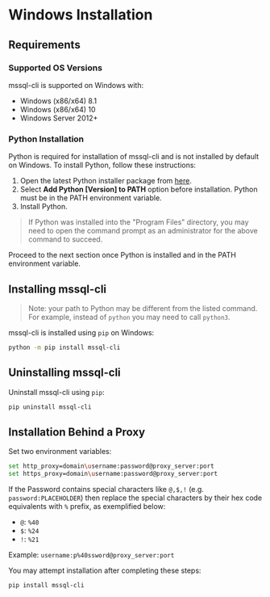 # Windows Installation

## Requirements

### Supported OS Versions
mssql-cli is supported on Windows with:
* Windows (x86/x64) 8.1 
* Windows (x86/x64) 10 
* Windows Server 2012+

### Python Installation

Python is required for installation of mssql-cli and is not installed by default on Windows. To install Python, follow these instructions:
1. Open the latest Python installer package from [here](https://www.python.org/downloads/).
2. Select **Add Python [Version] to PATH** option before installation. Python must be in the PATH environment variable.
3. Install Python.

> If Python was installed into the "Program Files" directory, you may need to open the command prompt as an administrator for the above command to succeed.

Proceed to the next section once Python is installed and in the PATH environment variable.

## Installing mssql-cli
> Note: your path to Python may be different from the listed command. For example, instead of `python` you may need to call `python3`.

mssql-cli is installed using `pip` on Windows:
```sh
python -m pip install mssql-cli
```

## Uninstalling mssql-cli
Uninstall mssql-cli using `pip`:
```sh
pip uninstall mssql-cli
```

## Installation Behind a Proxy
Set two environment variables:
```sh
set http_proxy=domain\username:password@proxy_server:port
set https_proxy=domain\username:password@proxy_server:port
```
If the Password contains special characters like `@,$,!` (e.g. `password:PLACEHOLDER`) then replace the special characters by their hex code equivalents with `%` prefix, as exemplified below:
* `@`: `%40`
* `$`: `%24`
* `!`: `%21`

Example: `username:p%40ssword@proxy_server:port`

You may attempt installation after completing these steps:

```sh
pip install mssql-cli
```
